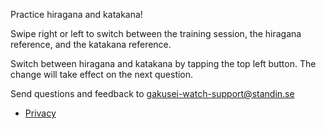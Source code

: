 Practice hiragana and katakana!

Swipe right or left to switch between the training session, the hiragana reference, and the katakana reference.

Switch between hiragana and katakana by tapping the top left button. The change will take effect on the next question.

Send questions and feedback to gakusei-watch-support@standin.se

* [Privacy]: privacy_policy.html 
[Privacy]

